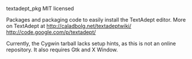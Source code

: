 textadept_pkg
MIT licensed

Packages and packaging code to easily install the TextAdept editor.
More on TextAdept at
  http://caladbolg.net/textadeptwiki/
  http://code.google.com/p/textadept/

Currently, the Cygwin tarball lacks setup hints, as this is not an online repository. It also requires Gtk and X Window.
